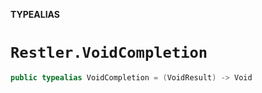 **TYPEALIAS**

# `Restler.VoidCompletion`

```swift
public typealias VoidCompletion = (VoidResult) -> Void
```
